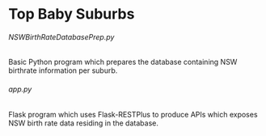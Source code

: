 # Top Baby Suburbs

<h6>NSWBirthRateDatabasePrep.py</h6>
Basic Python program which prepares the database containing NSW birthrate information per suburb.

<h6>app.py</h6>

Flask program which uses Flask-RESTPlus to produce APIs which exposes NSW birth rate data residing in the database.